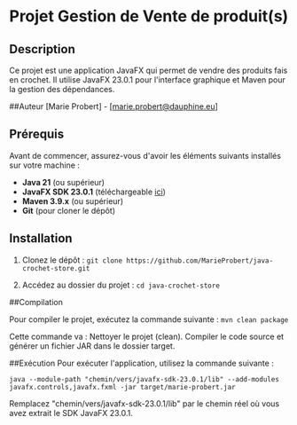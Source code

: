 # Projet Gestion de Vente de produit(s)
## Description
Ce projet est une application JavaFX qui permet de vendre des produits fais en crochet. Il utilise JavaFX 23.0.1 pour l'interface graphique et Maven pour la gestion des dépendances.

##Auteur
[Marie Probert] - [marie.probert@dauphine.eu]

## Prérequis
Avant de commencer, assurez-vous d'avoir les éléments suivants installés sur votre machine :
- **Java 21** (ou supérieur)
- **JavaFX SDK 23.0.1** (téléchargeable [ici](https://gluonhq.com/products/javafx/))
- **Maven 3.9.x** (ou supérieur)
- **Git** (pour cloner le dépôt)

## Installation
1. Clonez le dépôt :
   `git clone https://github.com/MarieProbert/java-crochet-store.git`

2. Accédez au dossier du projet :
`cd java-crochet-store`

##Compilation

Pour compiler le projet, exécutez la commande suivante :
`mvn clean package`

Cette commande va :
Nettoyer le projet (clean).
Compiler le code source et générer un fichier JAR dans le dossier target.

##Exécution
Pour exécuter l'application, utilisez la commande suivante :

`java --module-path "chemin/vers/javafx-sdk-23.0.1/lib" --add-modules javafx.controls,javafx.fxml -jar target/marie-probert.jar`

Remplacez "chemin/vers/javafx-sdk-23.0.1/lib" par le chemin réel où vous avez extrait le SDK JavaFX 23.0.1.
